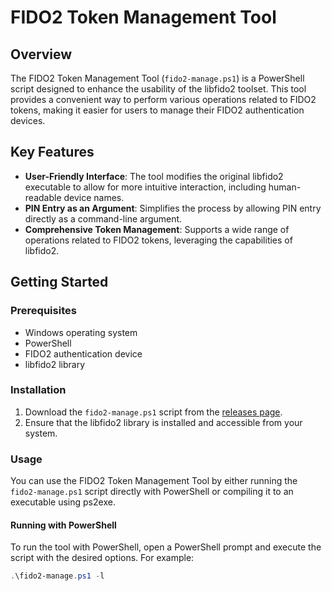 # FIDO2 Token Management Tool

## Overview

The FIDO2 Token Management Tool (`fido2-manage.ps1`) is a PowerShell script designed to enhance the usability of the libfido2 toolset. This tool provides a convenient way to perform various operations related to FIDO2 tokens, making it easier for users to manage their FIDO2 authentication devices.

## Key Features

- **User-Friendly Interface**: The tool modifies the original libfido2 executable to allow for more intuitive interaction, including human-readable device names.
- **PIN Entry as an Argument**: Simplifies the process by allowing PIN entry directly as a command-line argument.
- **Comprehensive Token Management**: Supports a wide range of operations related to FIDO2 tokens, leveraging the capabilities of libfido2.

## Getting Started

### Prerequisites

- Windows operating system
- PowerShell
- FIDO2 authentication device
- libfido2 library

### Installation

1. Download the `fido2-manage.ps1` script from the [releases page](link-to-releases).
2. Ensure that the libfido2 library is installed and accessible from your system.

### Usage

You can use the FIDO2 Token Management Tool by either running the `fido2-manage.ps1` script directly with PowerShell or compiling it to an executable using ps2exe.

#### Running with PowerShell

To run the tool with PowerShell, open a PowerShell prompt and execute the script with the desired options. For example:

```powershell
.\fido2-manage.ps1 -l
